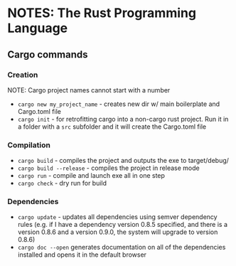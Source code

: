# NOTES: The Rust Programming Language

## Cargo commands

### Creation

NOTE: Cargo project names cannot start with a number

* `cargo new my_project_name` - creates new dir w/ main boilerplate and Cargo.toml file
* `cargo init` - for retrofitting cargo into a non-cargo rust project. Run it in a folder with a `src` subfolder and it will create the Cargo.toml file

### Compilation

* `cargo build` - compiles the project and outputs the exe to target/debug/
* `cargo build --release` - compiles the project in release mode
* `cargo run` - compile and launch exe all in one step
* `cargo check` - dry run for build

### Dependencies

* `cargo update` - updates all dependencies using semver dependency rules (e.g. if I have a dependency version 0.8.5 specified, and there is a version 0.8.6 and a version 0.9.0, the system will upgrade to version 0.8.6)
* `cargo doc --open` generates documentation on all of the dependencies installed and opens it in the default browser
